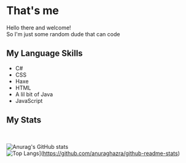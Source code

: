 <h1>That's me</h1>

Hello there and welcome!<br>
So I'm just some random dude that can code
<br>

<h2>My Language Skills</h2>
<ul>
  <li>C#</li>
  <li>CSS</li>
  <li>Haxe</li>
  <li>HTML</li>
  <li>A lil bit of Java</li>
  <li>JavaScript</li>
</ul>

<h2>My Stats</h2><br>

![Anurag's GitHub stats](https://github-readme-stats.vercel.app/api?username=leon-brother&show_icons=true&theme=radical)
<br>
![Top Langs](https://github-readme-stats.vercel.app/api/top-langs/?username=leon-brother)](https://github.com/anuraghazra/github-readme-stats)
